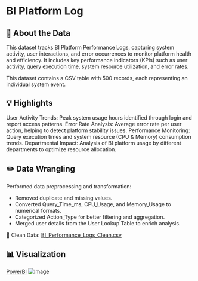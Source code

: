 # BI Platform Log
## 📌 About the Data

This dataset tracks BI Platform Performance Logs, capturing system activity, user interactions, and error occurrences to monitor platform health and efficiency. It includes key performance indicators (KPIs) such as user activity, query execution time, system resource utilization, and error rates.

This dataset contains a CSV table with 500 records, each representing an individual system event.

## 💡 Highlights

User Activity Trends: Peak system usage hours identified through login and report access patterns.
Error Rate Analysis: Average error rate per user action, helping to detect platform stability issues.
Performance Monitoring: Query execution times and system resource (CPU & Memory) consumption trends.
Departmental Impact: Analysis of BI platform usage by different departments to optimize resource allocation.

## ✏️ Data Wrangling
Performed data preprocessing and transformation:

- Removed duplicate and missing values.
- Converted Query_Time_ms, CPU_Usage, and Memory_Usage to numerical formats.
- Categorized Action_Type for better filtering and aggregation.
- Merged user details from the User Lookup Table to enrich analysis.

📍 Clean Data: [BI_Performance_Logs_Clean.csv](PowerBI/datasource/BI_Performance_Logs.csv)

## 📊 Visualization
[PowerBI]()
![image](https://github.com/user-attachments/assets/fe7d02c6-5bb6-4850-8989-3effdd2f7790)



